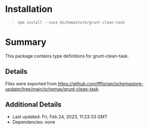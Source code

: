 # Installation
> `npm install --save @schemastore/grunt-clean-task`

# Summary
This package contains type definitions for grunt-clean-task.

## Details
Files were exported from https://github.com/ffflorian/schemastore-updater/tree/main/schemas/grunt-clean-task.

## Additional Details
* Last updated: Fri, Feb 24, 2023, 11:23:33 GMT
* Dependencies: none
